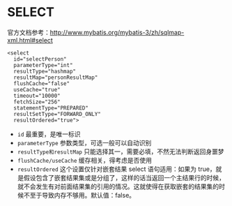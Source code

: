 # SELECT

官方文档参考：http://www.mybatis.org/mybatis-3/zh/sqlmap-xml.html#select

```
<select
  id="selectPerson"
  parameterType="int"
  resultType="hashmap"
  resultMap="personResultMap"
  flushCache="false"
  useCache="true"
  timeout="10000"
  fetchSize="256"
  statementType="PREPARED"
  resultSetType="FORWARD_ONLY"
  resultOrdered="true">
```

- ```id``` 最重要，是唯一标识
- ```parameterType``` 参数类型，可选一般可以自动识别
- ```resultType和resultMap``` 只能选择其一，需要必填，不然无法判断返回身噩梦
- ```flushCache/useCache``` 缓存相关，得考虑是否使用
- ```resultOrdered``` 这个设置仅针对嵌套结果 select 语句适用：如果为 true，就是假设包含了嵌套结果集或是分组了，这样的话当返回一个主结果行的时候，就不会发生有对前面结果集的引用的情况。这就使得在获取嵌套的结果集的时候不至于导致内存不够用。默认值：false。

